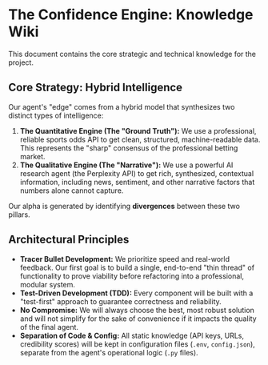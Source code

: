 # The Confidence Engine: Knowledge Wiki

This document contains the core strategic and technical knowledge for the project.

## Core Strategy: Hybrid Intelligence

Our agent's "edge" comes from a hybrid model that synthesizes two distinct types of intelligence:

1.  **The Quantitative Engine (The "Ground Truth"):** We use a professional, reliable sports odds API to get clean, structured, machine-readable data. This represents the "sharp" consensus of the professional betting market.
2.  **The Qualitative Engine (The "Narrative"):** We use a powerful AI research agent (the Perplexity API) to get rich, synthesized, contextual information, including news, sentiment, and other narrative factors that numbers alone cannot capture.

Our alpha is generated by identifying **divergences** between these two pillars.

## Architectural Principles

-   **Tracer Bullet Development:** We prioritize speed and real-world feedback. Our first goal is to build a single, end-to-end "thin thread" of functionality to prove viability before refactoring into a professional, modular system.
-   **Test-Driven Development (TDD):** Every component will be built with a "test-first" approach to guarantee correctness and reliability.
-   **No Compromise:** We will always choose the best, most robust solution and will not simplify for the sake of convenience if it impacts the quality of the final agent.
-   **Separation of Code & Config:** All static knowledge (API keys, URLs, credibility scores) will be kept in configuration files (`.env`, `config.json`), separate from the agent's operational logic (`.py` files).